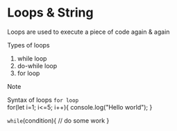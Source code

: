 # Loops & String
Loops are used to execute a piece of code again & again

Types of loops
1. while loop
2. do-while loop
3. for loop

>[!Note]
> Syntax of loops
`for loop` <br>
for(let i=1; i<=5; i++){
    console.log("Hello world");
}

`while`(condition){
    // do some work
}
